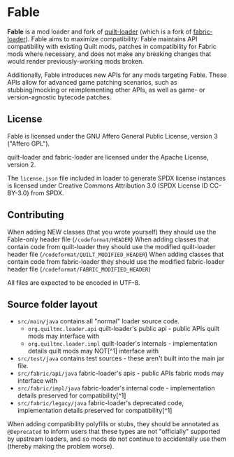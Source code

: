 # Fable

**Fable** is a mod loader and fork of [quilt-loader](https://github.com/QuiltMC/quilt-loader) (which is a fork of
[fabric-loader](https://github.com/FabricMC/fabric-loader)). Fable aims to maximize compatibility: Fable maintains API
compatibility with existing Quilt mods, patches in compatibility for Fabric mods where necessary, and does not make any
breaking changes that would render previously-working mods broken.

Additionally, Fable introduces new APIs for any mods targeting Fable. These APIs allow for advanced game patching
scenarios, such as stubbing/mocking or reimplementing other APIs, as well as game- or version-agnostic bytecode patches.

## License

Fable is licensed under the GNU Affero General Public License, version 3 ("Affero GPL").

quilt-loader and fabric-loader are licensed under the Apache License, version 2. 

The `license.json` file included in loader to generate SPDX license instances is licensed under Creative Commons
Attribution 3.0 (SPDX License ID CC-BY-3.0) from SPDX.

## Contributing

When adding NEW classes (that you wrote yourself) they should use the Fable-only header file (`/codeformat/HEADER`)
When adding classes that contain code from quilt-loader they should use the modified quilt-loader header file
(`/codeformat/QUILT_MODIFIED_HEADER`)
When adding classes that contain code from fabric-loader they should use the modified fabric-loader header file
(`/codeformat/FABRIC_MODIFIED_HEADER`)

All files are expected to be encoded in UTF-8.

## Source folder layout

* `src/main/java` contains all "normal" loader source code.
    * `org.quiltmc.loader.api` quilt-loader's public api - public APIs quilt mods may interface with
    * `org.quiltmc.loader.impl` quilt-loader's internals - implementation details quilt mods may NOT[^1] interface with
* `src/test/java` contains test sources - these aren't built into the main jar file.
* `src/fabric/api/java` fabric-loader's apis - public APIs fabric mods may interface with
* `src/fabric/impl/java` fabric-loader's internal code - implementation details preserved for compatibility[^1]
* `src/fabric/legacy/java` fabric-loader's deprecated code, implementation details preserved for compatibility[^1]

When adding compatibility polyfills or stubs, they should be annotated as `@Deprecated` to inform users that these types
are not "officially" supported by upstream loaders, and so mods do not continue to accidentally use them (thereby making
the problem worse).
